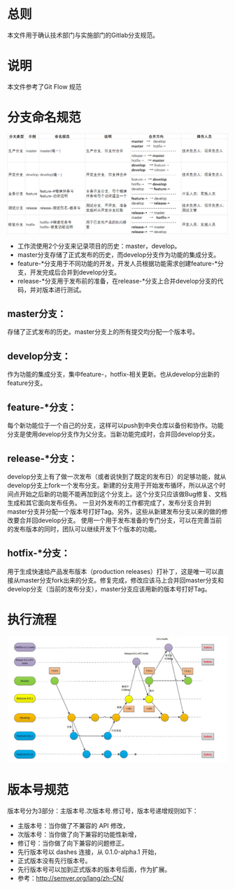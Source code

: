 # 总则
本文件用于确认技术部门与实施部门的Gitlab分支规范。
# 说明
本文件参考了Git Flow 规范
# 分支命名规范
![alt text](named.jpg)
* 工作流使用2个分支来记录项目的历史：master，develop。
* master分支存储了正式发布的历史，而develop分支作为功能的集成分支。
* feature-*分支用于不同功能的开发，开发人员根据功能需求创建feature-*分支，开发完成后合并到develop分支。
* release-*分支用于发布前的准备，在release-*分支上合并develop分支的代码，并对版本进行测试。

## master分支：
存储了正式发布的历史。master分支上的所有提交均分配一个版本号。
## develop分支：
作为功能的集成分支，集中feature-，hotfix-相关更新。也从develop分出新的feature分支。
## feature-*分支：
每个新功能位于一个自己的分支，这样可以push到中央仓库以备份和协作。功能分支是使用develop分支作为父分支。当新功能完成时，合并回develop分支。
## release-*分支：
develop分支上有了做一次发布（或者说快到了既定的发布日）的足够功能，就从develop分支上fork一个发布分支。新建的分支用于开始发布循环，所以从这个时间点开始之后新的功能不能再加到这个分支上。这个分支只应该做Bug修复、文档生成和其它面向发布任务。
一旦对外发布的工作都完成了，发布分支合并到master分支并分配一个版本号打好Tag。另外，这些从新建发布分支以来的做的修改要合并回develop分支。
使用一个用于发布准备的专门分支，可以在完善当前的发布版本的同时，团队可以继续开发下个版本的功能。
## hotfix-*分支：
用于生成快速给产品发布版本（production releases）打补丁，这是唯一可以直接从master分支fork出来的分支。修复完成，修改应该马上合并回master分支和develop分支（当前的发布分支），master分支应该用新的版本号打好Tag。

# 执行流程
![alt text](gitflow.png)

# 版本号规范
版本号分为3部分：主版本号.次版本号.修订号，版本号递增规则如下：
* 主版本号：当你做了不兼容的 API 修改，
* 次版本号：当你做了向下兼容的功能性新增，
* 修订号：当你做了向下兼容的问题修正。
* 先行版本号以 dashes 连接，从 0.1.0-alpha.1 开始，
* 正式版本没有先行版本号。
* 先行版本号可以加到正式版本的版本号后面，作为扩展。
* 参考：http://semver.org/lang/zh-CN/

